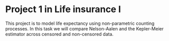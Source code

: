 # Project 1 in Life insurance I
This project is to model life expectancy using non-parametric counting processes.
In this task we will compare Nelson-Aalen and the Kepler-Meier estimator across censored and non-censored data.